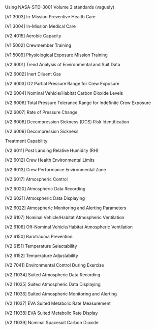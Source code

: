 Using NASA-STD-3001 Volume 2 standards (vaguely)


[V1 3003] In-Mission Preventive Health Care

[V1 3004] In-Mission Medical Care


[V2 4015] Aerobic Capacity


[V1 5002] Crewmember Training

[V1 5009] Physiological Exposure Mission
Training


[V2 6001] Trend Analysis of Environmental and
Suit Data

[V2 6002] Inert Diluent Gas

[V2 6003] O2 Partial Pressure Range for Crew
Exposure

[V2 6004] Nominal Vehicle/Habitat Carbon
Dioxide Levels

[V2 6006] Total Pressure Tolerance Range for
Indefinite Crew Exposure

[V2 6007] Rate of Pressure Change

[V2 6008] Decompression Sickness (DCS) Risk
Identification

[V2 6009] Decompression Sickness

Treatment Capability

[V2 6011] Post Landing Relative Humidity
(RH)

[V2 6012] Crew Health Environmental Limits

[V2 6013] Crew Performance Environmental
Zone

[V2 6017] Atmospheric Control

[V2 6020] Atmospheric Data Recording

[V2 6021] Atmospheric Data Displaying

[V2 6022] Atmospheric Monitoring and
Alerting Parameters


[V2 6107] Nominal Vehicle/Habitat
Atmospheric Ventilation

[V2 6108] Off-Nominal Vehicle/Habitat
Atmospheric Ventilation


[V2 6150] Barotrauma Prevention

[V2 6151] Temperature Selectability

[V2 6152] Temperature Adjustability


[V2 7041] Environmental Control During
Exercise


[V2 11034] Suited Atmospheric Data Recording

[V2 11035] Suited Atmospheric Data Displaying

[V2 11036] Suited Atmospheric Monitoring and
Alerting

[V2 11037] EVA Suited Metabolic Rate
Measurement

[V2 11038] EVA Suited Metabolic Rate Display

[V2 11039] Nominal Spacesuit Carbon Dioxide

